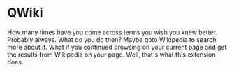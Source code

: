 # QWiki
How many times have you come across terms you wish you knew better. Probably always. 
What do you do then? Maybe goto Wikipedia to search more about it.
What if you continued browsing on your current page and get the results from Wikipedia on your page.
Well, that's what this extension does.  